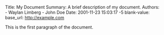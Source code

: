 Title:   My Document
Summary: A brief description of my document.
Authors: 
    - Waylan Limberg
    - John Doe
Date: 2001-11-23 15:03:17 -5
blank-value: 
base_url: http://example.com

This is the first paragraph of the document.
